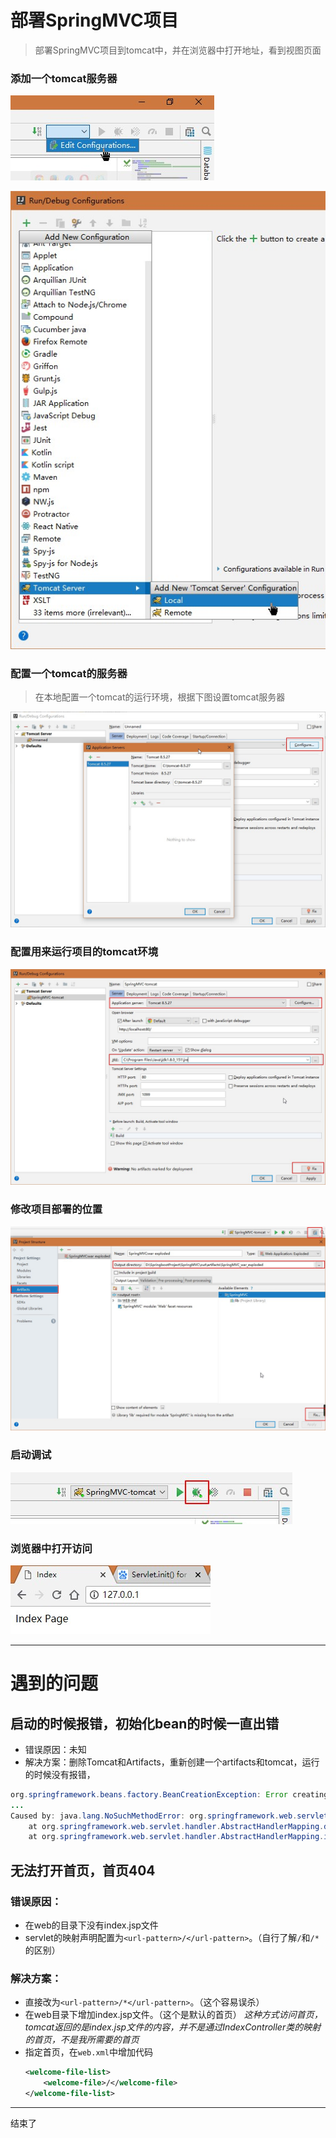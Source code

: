 # 部署SpringMVC项目
> 部署SpringMVC项目到tomcat中，并在浏览器中打开地址，看到视图页面

### 添加一个tomcat服务器
![Alt config-1.jpg](../../images/spring-mvc/2/config-1.jpg "打开设置")

![Alt config-2.jpg](../../images/spring-mvc/2/config-2.jpg "添加一个tomcat服务器")

### 配置一个tomcat的服务器
> 在本地配置一个tomcat的运行环境，根据下图设置tomcat服务器

![Alt config-3.jpg](../../images/spring-mvc/2/config-3.jpg "配置一个tomcat的服务器")

### 配置用来运行项目的tomcat环境
![Alt config-4.jpg](../../images/spring-mvc/2/config-4.jpg "添加一个tomcat服务器")

### 修改项目部署的位置
![Alt config-5.jpg](../../images/spring-mvc/2/config-5.jpg "添加一个tomcat服务器")

### 启动调试
![Alt debug-1.jpg](../../images/spring-mvc/2/debug-1.jpg "启动调试")

### 浏览器中打开访问
![Alt debug-2.jpg](../../images/spring-mvc/2/debug-2.jpg "浏览器中打开访问")

---
# 遇到的问题
## 启动的时候报错，初始化bean的时候一直出错
- 错误原因：未知
- 解决方案：删除Tomcat和Artifacts，重新创建一个artifacts和tomcat，运行的时候没有报错，

```java
org.springframework.beans.factory.BeanCreationException: Error creating bean with name 'org.springframework.web.servlet.mvc.method.annotation.RequestMappingHandlerMapping': Initialization of bean failed; nested exception is java.lang.NoSuchMethodError: org.springframework.web.servlet.handler.AbstractHandlerMapping.obtainApplicationContext()Lorg/springframework/context/ApplicationContext;
...
Caused by: java.lang.NoSuchMethodError: org.springframework.web.servlet.handler.AbstractHandlerMapping.obtainApplicationContext()Lorg/springframework/context/ApplicationContext;
	at org.springframework.web.servlet.handler.AbstractHandlerMapping.detectMappedInterceptors(AbstractHandlerMapping.java:269)
	at org.springframework.web.servlet.handler.AbstractHandlerMapping.initApplicationContext(AbstractHandlerMapping.java:243)
```

## 无法打开首页，首页404
### 错误原因：
- 在web的目录下没有index.jsp文件
- servlet的映射声明配置为`<url-pattern>/</url-pattern>`。（自行了解`/`和`/*`的区别）

### 解决方案：
- 直接改为`<url-pattern>/*</url-pattern>`。（这个容易误杀）
- 在web目录下增加index.jsp文件。（这个是默认的首页）
	*这种方式访问首页，tomcat返回的是index.jsp文件的内容，并不是通过IndexController类的映射的首页，不是我所需要的首页*
- 指定首页，在`web.xml`中增加代码
	```xml
	<welcome-file-list>
        <welcome-file>/</welcome-file>
    </welcome-file-list>
	```


---
结束了